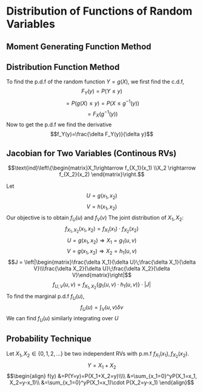 # Distribution of Functions of Random Variables
## Moment Generating Function Method
## Distribution Function Method
To find the p.d.f of the random function $Y=g(X)$, we first find the c.d.f, $$F_Y(y)=P(Y\leq y)$$$$=P\left(g(X)\leq y\right) =P\left(X\leq g^{-1}(y)\right)$$$$=F_X\left(g^{-1}(y)\right)$$
Now to get the p.d.f we find the derivative $$f_Y(y)=\frac{\delta F_Y(y)}{\delta y}$$

## Jacobian for Two Variables (Continous RVs)
$$\text{ind}\left\{\begin{matrix}X_1\rightarrow f_{X_1}(x_1) \\X_2 \rightarrow f_{X_2}(x_2) \end{matrix}\right.$$

Let 
$$U=g(x_1, x_2)$$$$V=h(x_1, x_2)$$
Our objective is to obtain $f_U(u)$ and $f_V(v)$
The joint distribution of $X_1, X_2$:
$$f_{X_1, X_2}(x_1, x_2) = f_{X_1}(x_1)\cdot f_{X_2}(x_2)$$
$$U=g(x_1, x_2) \Rightarrow X_1 = g_1(u, v)$$$$V=g(x_1, x_2) \Rightarrow X_2 = h_1(u, v)$$
$$J = \left|\begin{matrix}\frac{\delta X_1}{\delta U}\;\frac{\delta X_1}{\delta V}\\\frac{\delta X_2}{\delta U}\;\frac{\delta X_2}{\delta V}\end{matrix}\right|$$
$$f_{U,V}(u, v)=f_{X_1,X_2}\left\{g_1(u,v)\cdot h_1(u,v)\right\}\cdot\left|J\right|$$
To find the marginal p.d.f $f_U(u)$, 
$$f_U(u)=\int_{V}(u, v) \delta v$$
We can find $f_U(u)$ similarly integrating over $U$


<!--
Include examples
-->


## Probability Technique 
Let $X_1, X_2 \in \left\{0, 1, 2,...\right\}$ be two independent RVs with p.m.f $f_{X_1}(x_1), f_{X_2}(x_2)$. $$Y=X_1+X_2$$
$$\begin{align} f(y) &=P(Y=y)=P(X_1+X_2=y)\\\\ &=\sum_{x_1=0}^yP(X_1=x_1, X_2=y-x_1)\\ &=\sum_{x_1=0}^yP(X_1=x_1)\cdot P(X_2=y-x_1) \end{align}$$

<!--
Include examples
-->



